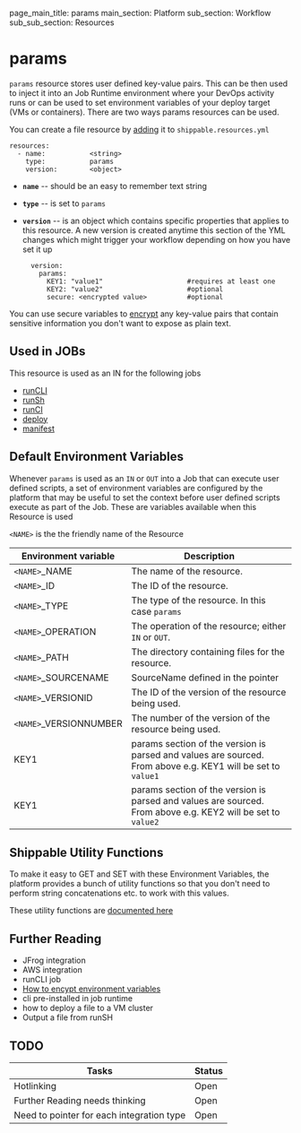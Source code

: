 page_main_title: params
main_section: Platform
sub_section: Workflow
sub_sub_section: Resources

# params
`params` resource stores user defined key-value pairs. This can be then used to inject it into an Job Runtime environment where your DevOps activity runs or can be used to set environment variables of your deploy target (VMs or containers). There are two ways params resources can be used.

You can create a file resource by [adding](resources-working-wth#adding) it to `shippable.resources.yml`

```
resources:
  - name: 			<string>
    type: 			params
    version:		<object>
```

* **`name`** -- should be an easy to remember text string

* **`type`** -- is set to `params`

* **`version`** -- is an object which contains specific properties that applies to this resource. A new version is created anytime this section of the YML changes which might trigger your workflow depending on how you have set it up

	```
	  version:
		params:
		  KEY1: "value1"                     #requires at least one
		  KEY2: "value2"                     #optional
		  secure: <encrypted value>          #optional
	```
You can use secure variables to [encrypt](/ci/env-vars/#secure-variables) any key-value pairs that contain sensitive information you don't want to expose as plain text.

## Used in JOBs
This resource is used as an IN for the following jobs

* [runCLI](job-runcli/)
* [runSh](jobs-runsh/)
* [runCI](jobs-runci/)
* [deploy](jobs-deploy/)
* [manifest](jobs-manifest/)

## Default Environment Variables
Whenever `params` is used as an `IN` or `OUT` into a Job that can execute user defined scripts, a set of environment variables are configured by the platform that may be useful to set the context before user defined scripts execute as part of the Job. These are variables available when this Resource is used

`<NAME>` is the the friendly name of the Resource

| Environment variable						| Description                         |
| ------------- 								|------------------------------------ |
| `<NAME>`\_NAME 							| The name of the resource. |
| `<NAME>`\_ID 								| The ID of the resource. |
| `<NAME>`\_TYPE 							| The type of the resource. In this case `params`|
| `<NAME>`\_OPERATION 						| The operation of the resource; either `IN` or `OUT`. |
| `<NAME>`\_PATH 							| The directory containing files for the resource. |
| `<NAME>`\_SOURCENAME    					| SourceName defined in the pointer |
| `<NAME>`\_VERSIONID    					| The ID of the version of the resource being used. |
| `<NAME>`\_VERSIONNUMBER 					| The number of the version of the resource being used. |
| KEY1    									| params section of the version is parsed and values are sourced. From above e.g. KEY1 will be set to `value1` |
| KEY1    									| params section of the version is parsed and values are sourced. From above e.g. KEY2 will be set to `value2` |

## Shippable Utility Functions
To make it easy to GET and SET with these Environment Variables, the platform provides a bunch of utility functions so that you don't need to perform string concatenations etc. to work with this values. 

These utility functions are [documented here]()

## Further Reading
* JFrog integration
* AWS integration
* runCLI job
* [How to encypt environment variables](/ci/env-vars/#secure-variables)
* cli pre-installed in job runtime
* how to deploy a file to a VM cluster
* Output a file from runSH

## TODO
| Tasks   |      Status    |
|----------|-------------|
| Hotlinking |  Open |
| Further Reading needs thinking|  Open |
| Need to pointer for each integration type|  Open |
